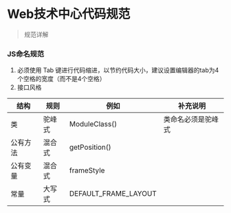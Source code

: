 # Web技术中心代码规范

> 规范详解

### JS命名规范

1. 必须使用 Tab 键进行代码缩进，以节约代码大小，建议设置编辑器的tab为4个空格的宽度（而不是4个空格）
2. 接口风格
<table>
<thead>
<tr>
<th>结构</th>
<th>规则</th>
<th>例如</th>
<th>补充说明</th>
</tr>
</thead>
<tbody>
<tr>
<td>类</td>
<td>驼峰式</td>
<td>ModuleClass()</td>
<td>类命名必须是驼峰式</td>
</tr>
<tr>
<td>公有方法</td>
<td>混合式</td>
<td>getPosition()</td>
</tr>
<tr>
<td>公有变量</td>
<td>混合式</td>
<td>frameStyle</td>
</tr>
<tr>
<td>常量</td>
<td>大写式</td>
<td>DEFAULT_FRAME_LAYOUT</td>
</tr>
</tbody>
</table>